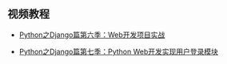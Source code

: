 ## 视频教程

- [Python之Django篇第六季：Web开发项目实战](https://edu.51cto.com/course/26847.html)

- [Python之Django篇第七季：Python Web开发实现用户登录模块](https://edu.51cto.com/course/29349.html)
